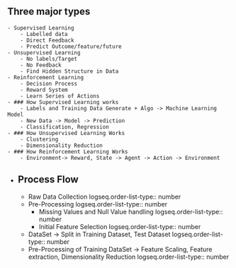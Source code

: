 ## Three major types
	- Supervised Learning
		- Labelled data
		- Direct Feedback
		- Predict Outcome/feature/future
	- Unsupervised Learning
		- No labels/Target
		- No Feedback
		- Find Hidden Structure in Data
	- Reinforcement Learning
		- Decision Process
		- Reward System
		- Learn Series of Actions
	- ### How Supervised Learning works
		- Labels and Training Data Generate + Algo -> Machine Learning Model
		- New Data -> Model -> Prediction
		- Classification, Regression
	- ### How Unsupervised Learning Works
		- Clustering
		- Dimensionality Reduction
	- ### How Reinforcement Learning Works
		- Environment-> Reward, State -> Agent -> Action -> Environment
- ## Process Flow
	- Raw Data Collection
	  logseq.order-list-type:: number
	- Pre-Processing
	  logseq.order-list-type:: number
		- Missing Values and Null Value handling
		  logseq.order-list-type:: number
		- Initial Feature Selection
		  logseq.order-list-type:: number
	- DataSet -> Split in Training Dataset, Test Dataset
	  logseq.order-list-type:: number
	- Pre-Processing of Training DataSet -> Feature Scaling, Feature extraction, Dimensionality Reduction
	  logseq.order-list-type:: number